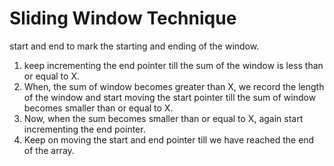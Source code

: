 # Sliding Window Technique 

start and end to mark the starting and ending of the window.

1. keep incrementing the end pointer till the sum of the window is less than or equal to X. 
2. When, the sum of window becomes greater than X, we record the length of the window and start moving the start pointer till the sum of window becomes smaller than or equal to X. 
3. Now, when the sum becomes smaller than or equal to X, again start incrementing the end pointer. 
4. Keep on moving the start and end pointer till we have reached the end of the array.